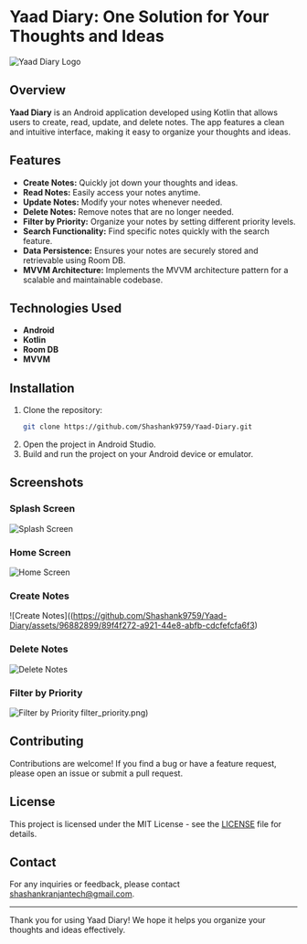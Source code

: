 # Yaad Diary: One Solution for Your Thoughts and Ideas

![Yaad Diary Logo](https://github.com/Shashank9759/Yaad-Diary/blob/master/app/src/main/res/drawable/logo.png)

## Overview

**Yaad Diary** is an Android application developed using Kotlin that allows users to create, read, update, and delete notes. The app features a clean and intuitive interface, making it easy to organize your thoughts and ideas.

## Features

- **Create Notes:** Quickly jot down your thoughts and ideas.
- **Read Notes:** Easily access your notes anytime.
- **Update Notes:** Modify your notes whenever needed.
- **Delete Notes:** Remove notes that are no longer needed.
- **Filter by Priority:** Organize your notes by setting different priority levels.
- **Search Functionality:** Find specific notes quickly with the search feature.
- **Data Persistence:** Ensures your notes are securely stored and retrievable using Room DB.
- **MVVM Architecture:** Implements the MVVM architecture pattern for a scalable and maintainable codebase.

## Technologies Used

- **Android**
- **Kotlin**
- **Room DB**
- **MVVM**

## Installation

1. Clone the repository:
    ```bash
    git clone https://github.com/Shashank9759/Yaad-Diary.git
    ```
2. Open the project in Android Studio.
3. Build and run the project on your Android device or emulator.

## Screenshots

### Splash Screen
![Splash Screen](https://github.com/Shashank9759/Yaad-Diary/assets/96882899/08b55455-a51b-4243-b904-0b7b66f8aad7)

### Home Screen
![Home Screen](https://github.com/Shashank9759/Yaad-Diary/assets/96882899/6280a1f4-a8ea-41b2-a0fe-45d0140b8c15)

### Create Notes
![Create Notes]((https://github.com/Shashank9759/Yaad-Diary/assets/96882899/89f4f272-a921-44e8-abfb-cdcfefcfa6f3)

### Delete Notes
![Delete Notes](https://github.com/Shashank9759/Yaad-Diary/assets/96882899/3fdfac9b-4583-40d3-ba22-5162edbd3f3f)

### Filter by Priority
![Filter by Priority](https://github.com/Shashank9759/Yaad-Diary/assets/96882899/48a45c99-361d-4d72-8ac5-9f48d2a0ecdf)
filter_priority.png)

## Contributing

Contributions are welcome! If you find a bug or have a feature request, please open an issue or submit a pull request.

## License

This project is licensed under the MIT License - see the [LICENSE](LICENSE) file for details.

## Contact

For any inquiries or feedback, please contact [shashankranjantech@gmail.com](mailto:shashankranjantech@gmail.com).

---

Thank you for using Yaad Diary! We hope it helps you organize your thoughts and ideas effectively.

